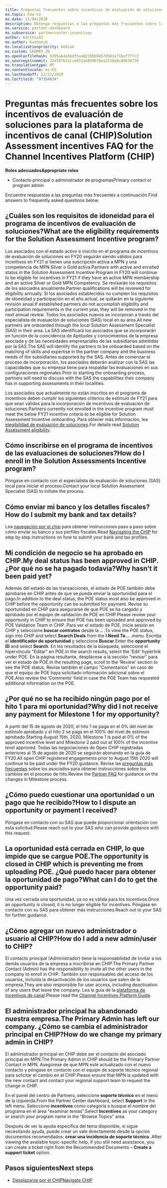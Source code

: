 ```yaml
---
title: Preguntas frecuentes sobre incentivos de evaluación de soluciones
ms.topic: how-to
ms.date: 11/09/2020
description: Obtenga respuestas a las preguntas más frecuentes sobre la evaluación de soluciones en la plataforma de incentivos de canal (CHIP).
ms.service: partner-dashboard
ms.subservice: partnercenter-incentives
author: Karthic83
ms.author: kashanum
ms.localizationpriority: medium
ms.custom: SEOMAY.20
ms.openlocfilehash: 9395a64a5bdf5aa0219bb9457d581e71bef777c2
ms.sourcegitcommit: 22d79fb31cce852ae809078ea2310ebc80030739
ms.translationtype: MT
ms.contentlocale: es-ES
ms.lasthandoff: 12/12/2020
ms.locfileid: "97354634"
---
```

# <a name="solution-assessment-incentives-faq-for-the-channel-incentives-platform-chip"></a><span data-ttu-id="4d8a3-103">Preguntas más frecuentes sobre los incentivos de evaluación de soluciones para la plataforma de incentivos de canal (CHIP)</span><span class="sxs-lookup"><span data-stu-id="4d8a3-103">Solution Assessment incentives FAQ for the Channel Incentives Platform (CHIP)</span></span> 

<span data-ttu-id="4d8a3-104">**Roles adecuados**</span><span class="sxs-lookup"><span data-stu-id="4d8a3-104">**Appropriate roles**</span></span>

- <span data-ttu-id="4d8a3-105">Contacto principal o administrador de programas</span><span class="sxs-lookup"><span data-stu-id="4d8a3-105">Primary contact or program admin</span></span>

<span data-ttu-id="4d8a3-106">Encuentre respuestas a las preguntas más frecuentes a continuación.</span><span class="sxs-lookup"><span data-stu-id="4d8a3-106">Find answers to frequently asked questions below.</span></span>

## <a name="what-are-the-eligibility-requirements-for-the-solution-assessment-incentive-program"></a><span data-ttu-id="4d8a3-107">¿Cuáles son los requisitos de idoneidad para el programa de incentivos de evaluación de soluciones?</span><span class="sxs-lookup"><span data-stu-id="4d8a3-107">What are the eligibility requirements for the Solution Assessment Incentive program?</span></span>

<span data-ttu-id="4d8a3-108">Los asociados con el estado activo e inscrito en el programa de incentivos de evaluación de soluciones en FY20 seguirán siendo válidos para incentivos en FY21 si tienen una suscripción activa a MPN y una competencia de MPN Silver o Gold activa.</span><span class="sxs-lookup"><span data-stu-id="4d8a3-108">Partners with active and enrolled status in the Solution Assessment Incentive Program in FY20 will continue to be eligible for incentives in FY21 if they have an active MPN membership and an active Silver or Gold MPN Competency.</span></span> <span data-ttu-id="4d8a3-109">Se revisarán los requisitos de los asociados anualmente.</span><span class="sxs-lookup"><span data-stu-id="4d8a3-109">Partner qualifications will be reviewed for eligibility annually.</span></span>  <span data-ttu-id="4d8a3-110">Si los asociados establecidos no cumplen los requisitos de idoneidad y participación en el año actual, se quitarán en la siguiente revisión anual.</span><span class="sxs-lookup"><span data-stu-id="4d8a3-110">If established partners do not accomplish eligibility and participation requirements in the current year, they will be removed in the next annual review.</span></span>  <span data-ttu-id="4d8a3-111">Todos los asociados nuevos se incorporan a través del especialista de evaluación de soluciones (SAS) local en su área.</span><span class="sxs-lookup"><span data-stu-id="4d8a3-111">All new partners are onboarded through the local Solution Assessment Specialist (SAS) in their area.</span></span>  <span data-ttu-id="4d8a3-112">La SAS identificará los asociados que se incorporarán en función de la coincidencia de Aptitudes y conocimientos de la empresa asociada y de las necesidades empresariales de las subsidiarias admitidas por la SAS.</span><span class="sxs-lookup"><span data-stu-id="4d8a3-112">The SAS will identify the partners to be onboarded based on the matching of skills and expertise in the partner company and the business needs of the subsidiaries supported by the SAS.</span></span>
<span data-ttu-id="4d8a3-113">Antes de comenzar el proceso de incorporación, los asociados deberán analizar con la SAS las capacidades que su empresa tiene para respaldar las evaluaciones en sus configuraciones regionales.</span><span class="sxs-lookup"><span data-stu-id="4d8a3-113">Prior to starting the onboarding process, partners will need to discuss with the SAS the capabilities their company has in supporting assessments in their localities.</span></span> 

<span data-ttu-id="4d8a3-114">Los asociados que actualmente no están inscritos en el programa de incentivos deben cumplir los siguientes criterios de estímulo de FY21 para que sean válidos para la incorporación de incentivos de evaluación de soluciones.</span><span class="sxs-lookup"><span data-stu-id="4d8a3-114">Partners currently not enrolled in the incentive program must meet the below FY21 incentive criteria to be eligible for Solution Assessment Incentive onboarding.</span></span> <span data-ttu-id="4d8a3-115">Para obtener más información, lea [elegibilidad de evaluación de soluciones](chip-solutions-assessment-eligible.md).</span><span class="sxs-lookup"><span data-stu-id="4d8a3-115">For details read [Solution Assessment eligibility](chip-solutions-assessment-eligible.md).</span></span>

## <a name="how-do-i-enroll-in-the-solution-assessments-incentive-program"></a><span data-ttu-id="4d8a3-116">Cómo inscribirse en el programa de incentivos de las evaluaciones de soluciones?</span><span class="sxs-lookup"><span data-stu-id="4d8a3-116">How do I enroll in the Solution Assessments Incentive program?</span></span>

<span data-ttu-id="4d8a3-117">Póngase en contacto con el especialista de evaluación de soluciones (SAS) local para iniciar el proceso.</span><span class="sxs-lookup"><span data-stu-id="4d8a3-117">Contact your local Solution Assessment Specialist (SAS) to initiate the process.</span></span>

## <a name="how-do-i-submit-my-bank-and-tax-details"></a><span data-ttu-id="4d8a3-118">Cómo enviar mi banco y los detalles fiscales?</span><span class="sxs-lookup"><span data-stu-id="4d8a3-118">How do I submit my bank and tax details?</span></span>

<span data-ttu-id="4d8a3-119">Lea [navegación por el chip](chip-intro.md) para obtener instrucciones paso a paso sobre cómo enviar su banco y sus perfiles fiscales.</span><span class="sxs-lookup"><span data-stu-id="4d8a3-119">Read [Navigating the CHIP](chip-intro.md) for step by step instructions on how to submit your bank and tax profiles.</span></span>

## <a name="my-deal-status-has-been-approved-in-chip-why-hasnt-it-been-paid-yet"></a><span data-ttu-id="4d8a3-120">Mi condición de negocio se ha aprobado en CHIP.</span><span class="sxs-lookup"><span data-stu-id="4d8a3-120">My deal status has been approved in CHIP.</span></span> <span data-ttu-id="4d8a3-121">¿Por qué no se ha pagado todavía?</span><span class="sxs-lookup"><span data-stu-id="4d8a3-121">Why hasn’t it been paid yet?</span></span>

<span data-ttu-id="4d8a3-122">Además del estado de las transacciones, el estado de POE también debe aprobarse en CHIP antes de que se pueda enviar la oportunidad para el pago.</span><span class="sxs-lookup"><span data-stu-id="4d8a3-122">In addition to the deal status, the POE status must also be approved in CHIP before the opportunity can be submitted for payment.</span></span> <span data-ttu-id="4d8a3-123">Revise su oportunidad en CHIP para asegurarse de que POE se ha cargado y aprobado por el equipo de validación de POE en CHIP.</span><span class="sxs-lookup"><span data-stu-id="4d8a3-123">Please review your opportunity in CHIP to ensure that POE has been uploaded and approved by POE Validation Team in CHIP.</span></span> <span data-ttu-id="4d8a3-124">Para ver el estado de POE, inicie sesión en CHIP y seleccione **buscar contratos** desde la **..** .</span><span class="sxs-lookup"><span data-stu-id="4d8a3-124">To view the POE status, sign into CHIP and select **Search Deals** from the **I Need To…**</span></span> <span data-ttu-id="4d8a3-125">.</span><span class="sxs-lookup"><span data-stu-id="4d8a3-125">menu.</span></span> <span data-ttu-id="4d8a3-126">Escriba el **identificador de oportunidad** y seleccione **Buscar**.</span><span class="sxs-lookup"><span data-stu-id="4d8a3-126">Enter the **opportunity ID** and select **Search**.</span></span> <span data-ttu-id="4d8a3-127">En los resultados de la búsqueda, seleccione el hipervínculo "Editar" en POE.</span><span class="sxs-lookup"><span data-stu-id="4d8a3-127">In the search results, select the ‘Edit’ hyperlink under POE.</span></span> <span data-ttu-id="4d8a3-128">En la página resultante, desplácese a la sección "revisar" para ver el estado de POE.</span><span class="sxs-lookup"><span data-stu-id="4d8a3-128">In the resulting page, scroll to the ‘Review’ section to see the POE status.</span></span> <span data-ttu-id="4d8a3-129">Revise también el campo "Comentarios" en caso de que el equipo de POE haya solicitado información adicional sobre el POE.</span><span class="sxs-lookup"><span data-stu-id="4d8a3-129">Also review the ‘Comments’ field in case the POE Team has requested additional information on the POE.</span></span>

## <a name="why-did-i-not-receive-any-payment-for-milestone-1-for-my-opportunity"></a><span data-ttu-id="4d8a3-130">¿Por qué no se ha recibido ningún pago por el hito 1 para mi oportunidad?</span><span class="sxs-lookup"><span data-stu-id="4d8a3-130">Why did I not receive any payment for Milestone 1 for my opportunity?</span></span>

<span data-ttu-id="4d8a3-131">A partir del 15 de agosto de 2020, el hito 1 se paga en el 0% del nivel de estímulo aprobado y el hito 2 se paga en el 100% del nivel de estímulo aprobado.</span><span class="sxs-lookup"><span data-stu-id="4d8a3-131">Starting August 15th, 2020, Milestone 1 is paid at 0% of the approved incentive level and Milestone 2 paid out at 100% of the incentive level approved.</span></span> <span data-ttu-id="4d8a3-132">Todas las negociaciones de Open CHIP registradas anteriores al 15 de agosto de 2020 se seguirán abonando en la guía de FY20.</span><span class="sxs-lookup"><span data-stu-id="4d8a3-132">All open CHIP registered engagements prior to August 15th 2020 will continue to be paid under the FY20 guidance.</span></span> <span data-ttu-id="4d8a3-133">Revise las [preguntas más frecuentes](https://assetsprod.microsoft.com/solution-assessment-incentive-program-faq.pdf) sobre los asociados para obtener instrucciones sobre los cambios en el proceso de hito.</span><span class="sxs-lookup"><span data-stu-id="4d8a3-133">Review the [Partner FAQ](https://assetsprod.microsoft.com/solution-assessment-incentive-program-faq.pdf) for guidance on the changes in Milestone process.</span></span>

## <a name="how-to-i-dispute-an-opportunity-or-payment-i-received"></a><span data-ttu-id="4d8a3-134">¿Cómo puedo cuestionar una oportunidad o un pago que he recibido?</span><span class="sxs-lookup"><span data-stu-id="4d8a3-134">How to I dispute an opportunity or payment I received?</span></span>

<span data-ttu-id="4d8a3-135">Póngase en contacto con su SAS que puede proporcionar orientación con esta solicitud.</span><span class="sxs-lookup"><span data-stu-id="4d8a3-135">Please reach out to your SAS who can provide guidance with this request.</span></span>

## <a name="the-opportunity-is-closed-in-chip-which-is-preventing-me-from-uploading-poe-what-can-i-do-to-get-the-opportunity-paid"></a><span data-ttu-id="4d8a3-136">La oportunidad está cerrada en CHIP, lo que impide que se cargue POE.</span><span class="sxs-lookup"><span data-stu-id="4d8a3-136">The opportunity is closed in CHIP which is preventing me from uploading POE.</span></span> <span data-ttu-id="4d8a3-137">¿Qué puedo hacer para obtener la oportunidad de pago?</span><span class="sxs-lookup"><span data-stu-id="4d8a3-137">What can I do to get the opportunity paid?</span></span>

<span data-ttu-id="4d8a3-138">Una vez cerrada una oportunidad, ya no es válida para los incentivos.</span><span class="sxs-lookup"><span data-stu-id="4d8a3-138">Once an opportunity is closed, it is no longer eligible for incentives.</span></span> <span data-ttu-id="4d8a3-139">Póngase en contacto con su SAS para obtener más instrucciones.</span><span class="sxs-lookup"><span data-stu-id="4d8a3-139">Reach out to your SAS for further guidance.</span></span>

## <a name="how-do-i-add-a-new-adminuser-to-chip"></a><span data-ttu-id="4d8a3-140">¿Cómo agregar un nuevo administrador o usuario al CHIP?</span><span class="sxs-lookup"><span data-stu-id="4d8a3-140">How do I add a new admin/user to CHIP?</span></span>

<span data-ttu-id="4d8a3-141">El contacto principal (Administrador) tiene la responsabilidad de invitar a los demás usuarios de la empresa a inscribirse en CHIP.</span><span class="sxs-lookup"><span data-stu-id="4d8a3-141">The Primary Partner Contact (Admin) has the responsibility to invite all the other users in the company to enroll in CHIP.</span></span> <span data-ttu-id="4d8a3-142">También son responsables del acceso de los usuarios, incluida la desactivación de los usuarios que salen de la empresa.</span><span class="sxs-lookup"><span data-stu-id="4d8a3-142">They are also responsible for user access, including deactivation of any users that leave the company.</span></span> <span data-ttu-id="4d8a3-143">Lea la guía de la [plataforma de incentivos de canal](chip-intro.md).</span><span class="sxs-lookup"><span data-stu-id="4d8a3-143">Please read the [Channel Incentives Platform Guide](chip-intro.md).</span></span>

## <a name="the-primary-admin-has-left-our-company-how-do-we-change-my-primary-admin-in-chip"></a><span data-ttu-id="4d8a3-144">El administrador principal ha abandonado nuestra empresa.</span><span class="sxs-lookup"><span data-stu-id="4d8a3-144">The Primary Admin has left our company.</span></span> <span data-ttu-id="4d8a3-145">¿Cómo se cambia el administrador principal en CHIP?</span><span class="sxs-lookup"><span data-stu-id="4d8a3-145">How do we change my primary admin in CHIP?</span></span>

<span data-ttu-id="4d8a3-146">El administrador principal en CHIP debe ser el contacto del asociado principal en MPN.</span><span class="sxs-lookup"><span data-stu-id="4d8a3-146">The Primary Admin in CHIP should be the Primary Partner Contact in MPN.</span></span> <span data-ttu-id="4d8a3-147">Asegúrese de que MPN esté actualizado con el nuevo contacto y póngase en contacto con el equipo de soporte técnico regional para solicitar el cambio en el CHIP.</span><span class="sxs-lookup"><span data-stu-id="4d8a3-147">Please ensure that MPN is updated with the new contact and contact your regional support team to request the change in CHIP.</span></span>

<span data-ttu-id="4d8a3-148">En el panel del centro de Partners, seleccione **soporte técnico** en el menú de la izquierda.</span><span class="sxs-lookup"><span data-stu-id="4d8a3-148">From the Partner Center dashboard, select **Support** in the left menu.</span></span> <span data-ttu-id="4d8a3-149">Seleccione **incentivos** como categoría o busque el nombre del programa en el área "examinar temas".</span><span class="sxs-lookup"><span data-stu-id="4d8a3-149">Select **Incentives** as your category or search your program name in the “Browse Topics” area.</span></span>

<span data-ttu-id="4d8a3-150">Después de ver la ayuda específica del tema disponible, si sigue necesitando ayuda, puede crear un vale directamente desde la opción documentos recomendados: **crear una incidencia de soporte técnico** .</span><span class="sxs-lookup"><span data-stu-id="4d8a3-150">After viewing the available topic-specific help, if you still need assistance, you can create a ticket right from the Recommended Documents – **Create a support ticket** option.</span></span>

## <a name="next-steps"></a><span data-ttu-id="4d8a3-151">Pasos siguientes</span><span class="sxs-lookup"><span data-stu-id="4d8a3-151">Next steps</span></span>

- [<span data-ttu-id="4d8a3-152">Desplazarse por el CHIP</span><span class="sxs-lookup"><span data-stu-id="4d8a3-152">Navigate CHIP</span></span>](chip-intro.md)
